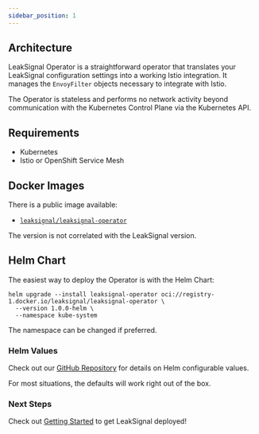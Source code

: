 ```yaml
---
sidebar_position: 1
---
```


## Architecture

LeakSignal Operator is a straightforward operator that translates your LeakSignal configuration settings into a working Istio integration. It manages the `EnvoyFilter` objects necessary to integrate with Istio.

The Operator is stateless and performs no network activity beyond communication with the Kubernetes Control Plane via the Kubernetes API.

## Requirements

* Kubernetes
* Istio or OpenShift Service Mesh

## Docker Images

There is a public image available:

* [`leaksignal/leaksignal-operator`](https://hub.docker.com/r/leaksignal/leaksignal-operator)

The version is not correlated with the LeakSignal version.

## Helm Chart

The easiest way to deploy the Operator is with the Helm Chart:

```
helm upgrade --install leaksignal-operator oci://registry-1.docker.io/leaksignal/leaksignal-operator \
  --version 1.0.0-helm \
  --namespace kube-system
```

The namespace can be changed if preferred.

### Helm Values

Check out our [GitHub Repository](https://github.com/leaksignal/leaksignal/tree/master/operator_helm) for details on Helm configurable values.

For most situations, the defaults will work right out of the box.

### Next Steps

Check out [Getting Started](./Getting%20Started) to get LeakSignal deployed!